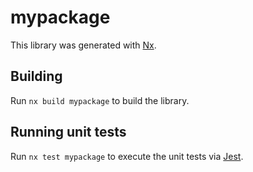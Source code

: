 # mypackage

This library was generated with [Nx](https://nx.dev).

## Building

Run `nx build mypackage` to build the library.

## Running unit tests

Run `nx test mypackage` to execute the unit tests via [Jest](https://jestjs.io).
